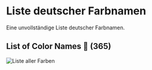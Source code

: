 # Liste deutscher Farbnamen
Eine unvollständige Liste deutscher Farbnamen.

## List of Color Names 🔖 (**365**)

![Liste aller Farben](colors.svg "Liste von allen deutschen Farben")
